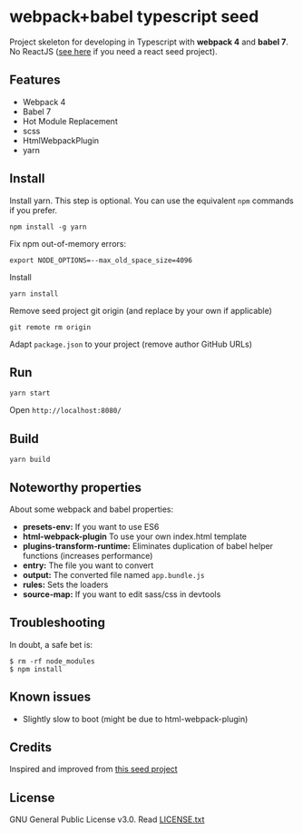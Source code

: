 # webpack+babel typescript seed

Project skeleton for developing in Typescript with **webpack 4** and **babel 7**.
No ReactJS
([see here](https://github.com/rwieruch/minimal-react-webpack-babel-setup) if you need a react seed project).

## Features

* Webpack 4
* Babel 7
* Hot Module Replacement
* scss
* HtmlWebpackPlugin
* yarn

## Install

Install yarn. This step is optional. You can use the equivalent `npm` commands if you prefer.

```Terminal
npm install -g yarn
```

Fix npm out-of-memory errors:

```Terminal
export NODE_OPTIONS=--max_old_space_size=4096
```

Install

```Terminal
yarn install
```

Remove seed project git origin (and replace by your own if applicable)

```Terminal
git remote rm origin
```

Adapt `package.json` to your project (remove author GitHub URLs)

## Run

```Terminal
yarn start
```

Open `http://localhost:8080/`

## Build

```Terminal
yarn build
```

## Noteworthy properties

About some webpack and babel properties:

* **presets-env:** If you want to use ES6
* **html-webpack-plugin** To use your own index.html template
* **plugins-transform-runtime:** Eliminates duplication of babel helper functions (increases performance)
* **entry:** The file you want to convert
* **output:** The converted file named `app.bundle.js`
* **rules:** Sets the loaders
* **source-map:** If you want to edit sass/css in devtools

## Troubleshooting

In doubt, a safe bet is:

```Terminal
$ rm -rf node_modules
$ npm install
```

## Known issues

* Slightly slow to boot (might be due to html-webpack-plugin)

## Credits

Inspired and improved from [this seed project](https://github.com/rwieruch/minimal-react-webpack-babel-setup)

## License

GNU General Public License v3.0. Read [LICENSE.txt](LICENSE.txt)
